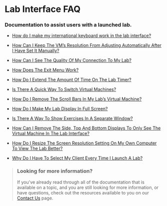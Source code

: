 # Lab Interface FAQ

### Documentation to assist users with a launched lab. 

- [How do I make my international keyboard work in the lab interface?](lab-interface-faqs/how-do-i-make-my-international-keyboard-work-in-the-lab-interface.md)

- [How Can I Keep The VM’s Resolution From Adjusting Automatically After I Have Set It Manually?](lab-interface-faqs/how-can-i-keep-the-vms-resolution-from-adjusting-automatically-after-i-have-set-it-manuall)

- [How Can I See The Quality Of My Connection To My Lab?](lab-interface-faqs/how-can-i-see-the-quality-of-my-connection-to-my-lab.md)

- [How Does The Exit Menu Work?](lab-interface-faqs/how-does-the-exit-menu-work.md)

- [How Do I Extend The Amount Of Time On The Lab Timer?](lab-interface-faqs/how-do-i-extend-the-amount-of-time-on-the-lab-timer.md)

- [Is There A Quick Way To Switch Virtual Machines?](lab-interface-faqs/is-there-a-quick-way-to-switch-virtual-machines.md)

- [How Do I Remove The Scroll Bars In My Lab’s Virtual Machine?](lab-interface-faqs/how-do-i-remove-the-scroll-bars-in-my-labs-virtual-machine.md)

- [How Do I Make My Lab Display In Full Screen?](lab-interface-faqs/how-do-i-make-my-lab-display-in-full-screen.md)

- [Is There A Way To Show Exercises In A Separate Window?](lab-interface-faqs/is-there-a-way-to-show-exercises-in-a-separate-window.md)

- [How Can I Remove The Side, Top And Bottom Displays To Only See The Virtual Machine In The Lab Interface?](lab-interface-faqs/how-can-i-remove-the-side-top-and-bottom-displays-to-only-see-the-virtual-machine-in-the-lab-interface.md)

- [How Do I Resize The Screen Resolution Setting On My Own Computer To View The Lab Better?](lab-interface-faqs/how-do-i-resize-the-screen-resolution-setting-on-my-own-computer-to-view-the-lab-better.md)

- [Why Do I Have To Select My Client Every Time I Launch A Lab?](lab-interface-faqs/why-do-i-have-to-select-my-client-every-time-i-launch-a-lab.md)

> ### Looking for more information?
>
>If you've already read through all of the documentation that is available on a topic, and you are still looking for more information, or have questions, check out the resources available to you on our [Contact Us](/contact-us.md) page.